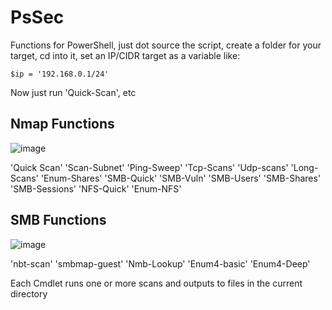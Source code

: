 # PsSec



Functions for PowerShell, just dot source the script, create a folder for your target, cd into it, set an IP/CIDR target as a variable like:

```
$ip = '192.168.0.1/24'
```

Now just run 'Quick-Scan', etc

## Nmap Functions

![image](https://user-images.githubusercontent.com/65114647/175846428-63a434a9-2820-475b-8f4b-a5dcffb14a75.png)

'Quick Scan'
'Scan-Subnet'
'Ping-Sweep' 
'Tcp-Scans'
'Udp-scans'
'Long-Scans'
'Enum-Shares'
'SMB-Quick'
'SMB-Vuln' 
'SMB-Users'
'SMB-Shares'
'SMB-Sessions'
'NFS-Quick'
'Enum-NFS'

## SMB Functions

![image](https://user-images.githubusercontent.com/65114647/175846365-3c5cc6bd-c966-4360-a22c-9311f202f1e3.png)


'nbt-scan'
'smbmap-guest'
'Nmb-Lookup'
'Enum4-basic'
'Enum4-Deep'

Each Cmdlet runs one or more scans and outputs to files in the current directory


